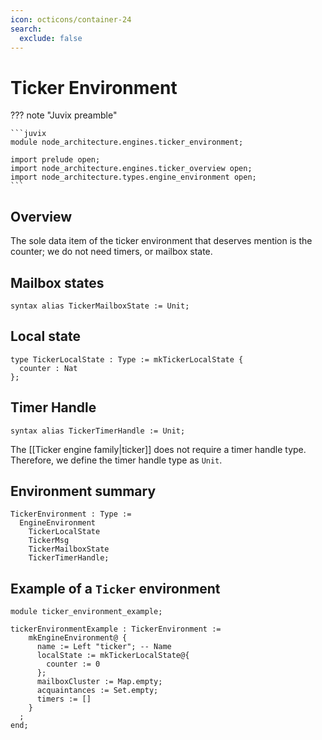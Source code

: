 ```yaml
---
icon: octicons/container-24
search:
  exclude: false
---
```


# Ticker Environment

??? note "Juvix preamble"

    ```juvix
    module node_architecture.engines.ticker_environment;

    import prelude open;
    import node_architecture.engines.ticker_overview open;
    import node_architecture.types.engine_environment open;
    ```

## Overview

The sole data item of the ticker environment that deserves mention is
the counter;
we do not need timers, or mailbox state.

## Mailbox states

```juvix
syntax alias TickerMailboxState := Unit;
```

## Local state

```juvix
type TickerLocalState : Type := mkTickerLocalState {
  counter : Nat
};
```

## Timer Handle

```juvix
syntax alias TickerTimerHandle := Unit;
```

The [[Ticker engine family|ticker]] does not require a timer handle type.
Therefore, we define the timer handle type as `Unit`.

## Environment summary

```juvix
TickerEnvironment : Type :=
  EngineEnvironment
    TickerLocalState
    TickerMsg
    TickerMailboxState
    TickerTimerHandle;
```


## Example of a `Ticker` environment

```juvix extract-module-statements
module ticker_environment_example;

tickerEnvironmentExample : TickerEnvironment :=
    mkEngineEnvironment@ {
      name := Left "ticker"; -- Name
      localState := mkTickerLocalState@{
        counter := 0
      };
      mailboxCluster := Map.empty;
      acquaintances := Set.empty;
      timers := []
    }
  ;
end;
```